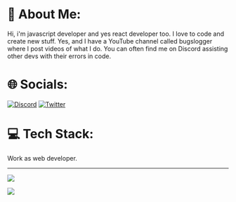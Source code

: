 # 💫 About Me:

Hi, i'm javascript developer and yes react developer too. I love to code and create new stuff. Yes, and I have a YouTube channel called bugslogger where I post videos of what I do. You can often find me on Discord assisting other devs with their errors in code.

# 🌐 Socials:
[![Discord](https://img.shields.io/badge/Discord-%237289DA.svg?logo=discord&logoColor=white)](https://discord.com/users/540951645945593867) [![Twitter](https://img.shields.io/badge/Twitter-%231DA1F2.svg?logo=Twitter&logoColor=white)](https://twitter.com/sarfarajshah_) 

# 💻 Tech Stack:

Work as web developer.

---
[![](https://visitcount.itsvg.in/api?id=bugslogger&label=Profile%20Views&color=9&icon=2&pretty=true)](https://sarfaraj.web.app)

<a href="https://www.buymeacoffee.com/sarfaraj"><img src="https://img.buymeacoffee.com/button-api/?text=Buy me a coffee&emoji=&slug=sarfaraj&button_colour=BD5FFF&font_colour=ffffff&font_family=Cookie&outline_colour=000000&coffee_colour=FFDD00" /></a>
<!---
Bugslogger/Bugslogger is a ✨ special ✨ repository because its `README.md` (this file) appears on your GitHub profile.
You can click the Preview link to take a look at your changes.
--->
